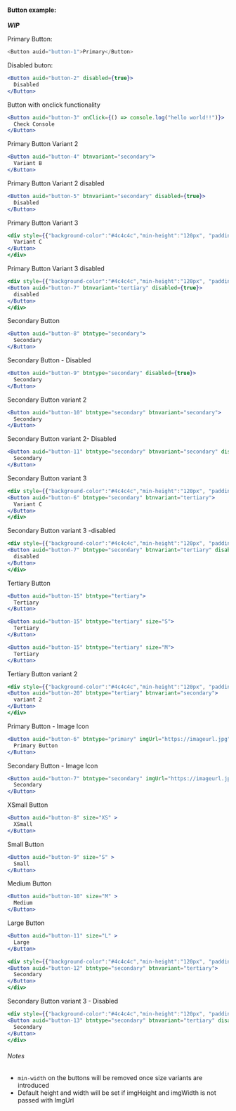 #### Button example:

**_WIP_**

Primary Button:

```js
<Button auid="button-1">Primary</Button>
```

Disabled buton:

```jsx
<Button auid="button-2" disabled={true}>
  Disabled
</Button>
```

Button with onclick functionality

```jsx
<Button auid="button-3" onClick={() => console.log("hello world!!")}>
  Check Console
</Button>
```

Primary Button Variant 2

```jsx
<Button auid="button-4" btnvariant="secondary">
  Variant B
</Button>
```
Primary Button Variant 2 disabled

```jsx
<Button auid="button-5" btnvariant="secondary" disabled={true}>
  Disabled
</Button>
```
Primary Button Variant 3

```jsx
<div style={{"background-color":"#4c4c4c","min-height":"120px", "padding-top":"50px", "padding-left": "10px"}}><Button auid="button-6" btnvariant="tertiary">
  Variant C
</Button>
</div>
```
Primary Button Variant 3 disabled

```jsx
<div style={{"background-color":"#4c4c4c","min-height":"120px", "padding-top":"50px", "padding-left": "10px"}}>
<Button auid="button-7" btnvariant="tertiary" disabled={true}>
  disabled
</Button>
</div>
```
Secondary Button

```jsx
<Button auid="button-8" btntype="secondary">
  Secondary
</Button>
```

Secondary Button - Disabled

```jsx
<Button auid="button-9" btntype="secondary" disabled={true}>
  Secondary
</Button>
```
Secondary Button variant 2

```jsx
<Button auid="button-10" btntype="secondary" btnvariant="secondary">
  Secondary
</Button>
```

Secondary Button variant 2- Disabled

```jsx
<Button auid="button-11" btntype="secondary" btnvariant="secondary" disabled={true}>
  Secondary
</Button>
```
Secondary Button variant 3

```jsx
<div style={{"background-color":"#4c4c4c","min-height":"120px", "padding-top":"50px", "padding-left": "10px"}}>
<Button auid="button-6" btntype="secondary" btnvariant="tertiary">
  Variant C
</Button>
</div>
```
Secondary Button variant 3 -disabled
```jsx
<div style={{"background-color":"#4c4c4c","min-height":"120px", "padding-top":"50px", "padding-left": "10px"}}>
<Button auid="button-7" btntype="secondary" btnvariant="tertiary" disabled={true}>
  disabled
</Button>
</div>
```
Tertiary Button

```jsx
<Button auid="button-15" btntype="tertiary">
  Tertiary
</Button>
```
```jsx
<Button auid="button-15" btntype="tertiary" size="S">
  Tertiary
</Button>
```
```jsx
<Button auid="button-15" btntype="tertiary" size="M">
  Tertiary
</Button>
```
Tertiary Button variant 2
```jsx
<div style={{"background-color":"#4c4c4c","min-height":"120px", "padding-top":"50px", "padding-left": "10px"}}>
<Button auid="button-20" btntype="tertiary" btnvariant="secondary">
  variant 2
</Button>
</div>
```
Primary Button - Image Icon

```jsx
<Button auid="button-6" btntype="primary" imgUrl="https://imageurl.jpg" imgHeight="20px" imgWidth="35px">
  Primary Button
</Button>
```

Secondary Button - Image Icon

```jsx
<Button auid="button-7" btntype="secondary" imgUrl="https://imageurl.jpg" imgHeight="20px" imgWidth="35px">
  Secondary
</Button>
```

XSmall Button

```jsx
<Button auid="button-8" size="XS" >
  XSmall
</Button>
```

Small Button

```jsx
<Button auid="button-9" size="S" >
  Small
</Button>
```

Medium Button

```jsx
<Button auid="button-10" size="M" >
  Medium
</Button>
```

Large Button

```jsx
<Button auid="button-11" size="L" >
  Large
</Button>
```

```jsx
<div style={{"background-color":"#4c4c4c","min-height":"120px", "padding-top":"50px", "padding-left": "10px"}}>
<Button auid="button-12" btntype="secondary" btnvariant="tertiary">
  Secondary
</Button>
</div>
```

Secondary Button variant 3 - Disabled

```jsx
<div style={{"background-color":"#4c4c4c","min-height":"120px", "padding-top":"50px", "padding-left": "10px"}}>
<Button auid="button-13" btntype="secondary" btnvariant="tertiary" disabled={true}>
  Secondary
</Button>
</div>
```
###### Notes

* `min-width` on the buttons will be removed once size variants are introduced
* Default height and width will be set if imgHeight and imgWidth is not passed with ImgUrl
